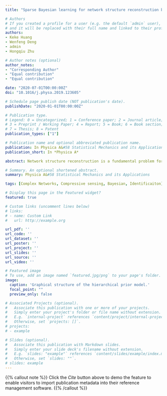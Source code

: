 ```yaml
---
title: "Sparse Bayesian learning for network structure reconstruction based on evolutionary game data"

# Authors
# If you created a profile for a user (e.g. the default `admin` user), write the username (folder name) here 
# and it will be replaced with their full name and linked to their profile.
authors:
- Keke Huang
- Wenfeng Deng
- admin
- Hongqiu Zhu

# Author notes (optional)
author_notes:
- "Corresponding Author"
- "Equal contribution"
- "Equal contribution"

date: "2020-07-01T00:00:00Z"
doi: "10.1016/j.physa.2019.123605" 

# Schedule page publish date (NOT publication's date).
publishDate: "2020-01-01T00:00:00Z"

# Publication type.
# Legend: 0 = Uncategorized; 1 = Conference paper; 2 = Journal article;
# 3 = Preprint / Working Paper; 4 = Report; 5 = Book; 6 = Book section;
# 7 = Thesis; 8 = Patent
publication_types: ["1"]

# Publication name and optional abbreviated publication name.
publication: In Physica A&#58 Statistical Mechanics and its Applications
publication_short: In *Physica A*

abstract: Network structure reconstruction is a fundamental problem for understanding, predicting and controlling the behaviors of complex networked systems and has received growing attention due to the potentials in a wide range of fields. Recent years have witnessed dramatic advances in the field of network structure reconstruction, especially the famous compressed sensing-based methods. However, some neglected disadvantages still exist in the existing works, such as the high measurement correlation existing in the solution matrix, reconstruction behaviors subject to model-based constraints and pure point estimate of the reconstruction results without credibility, which inevitably drag down the reconstruction performance. To address these problems, we propose a new framework of sparse Bayesian learning for network structure reconstruction based on evolutionary game data from the perspective of Bayesian and statistics. Specifically, we formulate the problem of network structure reconstruction as a Bayesian compressed sensing problem. Then, a hierarchical prior model is invoked for conjugated Bayesian inference to obtain the posterior distribution of the reconstructed result, including the reconstructed mean and covariance. Finally, the parameters in the reconstructed results are updated by an iterative estimation procedure. Results from numerical experiments have demonstrated applicability and efficiency of the proposed method and presented superiority over other reconstruction methods.

# Summary. An optional shortened abstract.
summary: Physica A&#58 Statistical Mechanics and its Applications

tags: [Complex Networks, Compressive sensing, Bayesian, Identificaiton]

# Display this page in the Featured widget?
featured: true

# Custom links (uncomment lines below)
# links:
# - name: Custom Link
#   url: http://example.org

url_pdf: ''
url_code: ''
url_dataset: ''
url_poster: ''
url_project: ''
url_slides: ''
url_source: ''
url_video: ''

# Featured image
# To use, add an image named `featured.jpg/png` to your page's folder. 
image:
  caption: 'Graphical structure of the hierarchical prior model.'
  focal_point: ""
  preview_only: false

# Associated Projects (optional).
#   Associate this publication with one or more of your projects.
#   Simply enter your project's folder or file name without extension.
#   E.g. `internal-project` references `content/project/internal-project/index.md`.
#   Otherwise, set `projects: []`.
# projects:
# - example

# Slides (optional).
#   Associate this publication with Markdown slides.
#   Simply enter your slide deck's filename without extension.
#   E.g. `slides: "example"` references `content/slides/example/index.md`.
#   Otherwise, set `slides: ""`.
# slides: example
---
```


{{% callout note %}}
Click the *Cite* button above to demo the feature to enable visitors to import publication metadata into their reference management software.
{{% /callout %}}

